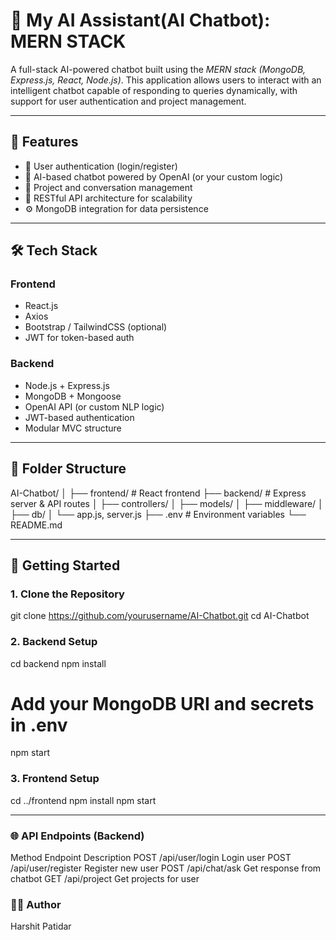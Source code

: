 # 🤖 My AI Assistant(AI Chatbot):  MERN STACK

A full-stack AI-powered chatbot built using the *MERN stack (MongoDB, Express.js, React, Node.js)*. This application allows users to interact with an intelligent chatbot capable of responding to queries dynamically, with support for user authentication and project management.

---

## 🚀 Features

- 🔐 User authentication (login/register)
- 💬 AI-based chatbot powered by OpenAI (or your custom logic)
- 📂 Project and conversation management
- 🧠 RESTful API architecture for scalability
- ⚙ MongoDB integration for data persistence

---

## 🛠 Tech Stack

### Frontend
- React.js
- Axios
- Bootstrap / TailwindCSS (optional)
- JWT for token-based auth

### Backend
- Node.js + Express.js
- MongoDB + Mongoose
- OpenAI API (or custom NLP logic)
- JWT-based authentication
- Modular MVC structure

---

## 📁 Folder Structure

AI-Chatbot/
│
├── frontend/ # React frontend
├── backend/ # Express server & API routes
│ ├── controllers/
│ ├── models/
│ ├── middleware/
│ ├── db/
│ └── app.js, server.js
├── .env # Environment variables
└── README.md

---

## 🧪 Getting Started

### 1. Clone the Repository
git clone https://github.com/yourusername/AI-Chatbot.git
cd AI-Chatbot

### 2. Backend Setup
cd backend
npm install
# Add your MongoDB URI and secrets in .env
npm start

### 3. Frontend Setup
cd ../frontend
npm install
npm start

---

### 🌐 API Endpoints (Backend)
Method	Endpoint	        Description
POST	/api/user/login	    Login user
POST	/api/user/register	Register new user
POST	/api/chat/ask	      Get response from chatbot
GET	  /api/project	      Get projects for user

### 🙋‍♂ Author
Harshit Patidar

